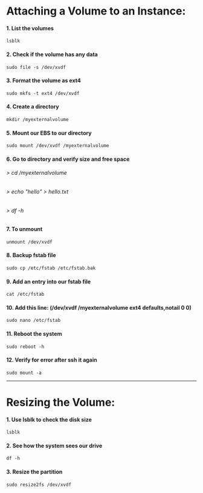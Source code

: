 # Attaching a Volume to an Instance:

#### 1. List the volumes
  `lsblk`

#### 2. Check if the volume has any data
  `sudo file -s /dev/xvdf`

#### 3. Format the volume as ext4
  `sudo mkfs -t ext4 /dev/xvdf`
  
#### 4. Create a directory
  `mkdir /myexternalvolume`

#### 5. Mount our EBS to our directory
  `sudo mount /dev/xvdf /myexternalvolume`

#### 6. Go to directory and verify size and free space
######  > cd /myexternalvolume
######  > echo "hello" > hello.txt
###### > df -h
      

#### 7. To unmount
  `unmount /dev/xvdf`

#### 8. Backup fstab file
  `sudo cp /etc/fstab /etc/fstab.bak`

#### 9. Add an entry into our fstab file
  `cat /etc/fstab`
  
#### 10. Add this line: (/dev/xvdf     /myexternalvolume     ext4     defaults,notail     0    0)
  `sudo nano /etc/fstab`
  
#### 11. Reboot the system
  `sudo reboot -h`
  
#### 12. Verify for error after ssh it again
   `sudo mount -a`
  
-----------------------------------------------------------------------------------------------------

# Resizing the Volume:

#### 1. Use lsblk to check the disk size
   `lsblk`

#### 2. See how the system sees our drive
  `df -h`

#### 3. Resize the partition
   `sudo resize2fs /dev/xvdf`
